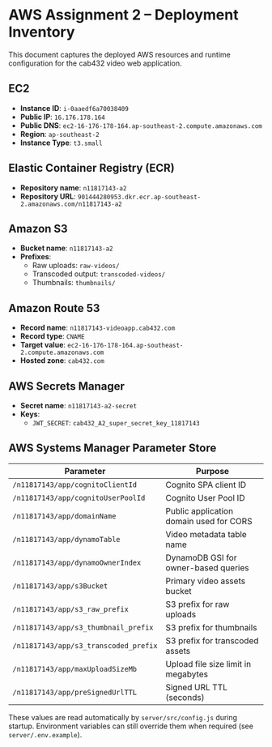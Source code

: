 # AWS Assignment 2 – Deployment Inventory

This document captures the deployed AWS resources and runtime configuration for the cab432 video web application.

## EC2
- **Instance ID**: `i-0aaedf6a70038409`
- **Public IP**: `16.176.178.164`
- **Public DNS**: `ec2-16-176-178-164.ap-southeast-2.compute.amazonaws.com`
- **Region**: `ap-southeast-2`
- **Instance Type**: `t3.small`

## Elastic Container Registry (ECR)
- **Repository name**: `n11817143-a2`
- **Repository URL**: `901444280953.dkr.ecr.ap-southeast-2.amazonaws.com/n11817143-a2`

## Amazon S3
- **Bucket name**: `n11817143-a2`
- **Prefixes**:
  - Raw uploads: `raw-videos/`
  - Transcoded output: `transcoded-videos/`
  - Thumbnails: `thumbnails/`

## Amazon Route 53
- **Record name**: `n11817143-videoapp.cab432.com`
- **Record type**: `CNAME`
- **Target value**: `ec2-16-176-178-164.ap-southeast-2.compute.amazonaws.com`
- **Hosted zone**: `cab432.com`

## AWS Secrets Manager
- **Secret name**: `n11817143-a2-secret`
- **Keys**:
  - `JWT_SECRET`: `cab432_A2_super_secret_key_11817143`

## AWS Systems Manager Parameter Store
| Parameter | Purpose |
| --- | --- |
| `/n11817143/app/cognitoClientId` | Cognito SPA client ID |
| `/n11817143/app/cognitoUserPoolId` | Cognito User Pool ID |
| `/n11817143/app/domainName` | Public application domain used for CORS |
| `/n11817143/app/dynamoTable` | Video metadata table name |
| `/n11817143/app/dynamoOwnerIndex` | DynamoDB GSI for owner-based queries |
| `/n11817143/app/s3Bucket` | Primary video assets bucket |
| `/n11817143/app/s3_raw_prefix` | S3 prefix for raw uploads |
| `/n11817143/app/s3_thumbnail_prefix` | S3 prefix for thumbnails |
| `/n11817143/app/s3_transcoded_prefix` | S3 prefix for transcoded assets |
| `/n11817143/app/maxUploadSizeMb` | Upload file size limit in megabytes |
| `/n11817143/app/preSignedUrlTTL` | Signed URL TTL (seconds) |

These values are read automatically by `server/src/config.js` during startup. Environment variables can still override them when required (see `server/.env.example`).
